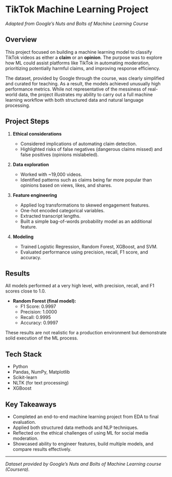 # TikTok Machine Learning Project  
*Adapted from Google’s Nuts and Bolts of Machine Learning Course*

## Overview  
This project focused on building a machine learning model to classify TikTok videos as either a **claim** or an **opinion**. The purpose was to explore how ML could assist platforms like TikTok in automating moderation, prioritizing potentially harmful claims, and improving response efficiency.  

The dataset, provided by Google through the course, was clearly simplified and curated for teaching. As a result, the models achieved unusually high performance metrics. While not representative of the messiness of real-world data, the project illustrates my ability to carry out a full machine learning workflow with both structured data and natural language processing.  

## Project Steps  
1. **Ethical considerations**  
   - Considered implications of automating claim detection.  
   - Highlighted risks of false negatives (dangerous claims missed) and false positives (opinions mislabeled).  

2. **Data exploration**  
   - Worked with ~19,000 videos.  
   - Identified patterns such as claims being far more popular than opinions based on views, likes, and shares.  

3. **Feature engineering**  
   - Applied log transformations to skewed engagement features.  
   - One-hot encoded categorical variables.  
   - Extracted transcript lengths.  
   - Built a simple bag-of-words probability model as an additional feature.  

4. **Modeling**  
   - Trained Logistic Regression, Random Forest, XGBoost, and SVM.  
   - Evaluated performance using precision, recall, F1 score, and accuracy.  

## Results  
All models performed at a very high level, with precision, recall, and F1 scores close to 1.0.  

- **Random Forest (final model):**  
  - F1 Score: 0.9997  
  - Precision: 1.0000  
  - Recall: 0.9995  
  - Accuracy: 0.9997  

These results are not realistic for a production environment but demonstrate solid execution of the ML process.  

## Tech Stack  
- Python  
- Pandas, NumPy, Matplotlib  
- Scikit-learn  
- NLTK (for text processing)  
- XGBoost  

## Key Takeaways  
- Completed an end-to-end machine learning project from EDA to final evaluation.  
- Applied both structured data methods and NLP techniques.  
- Reflected on the ethical challenges of using ML for social media moderation.  
- Showcased ability to engineer features, build multiple models, and compare results effectively.  

---

*Dataset provided by Google’s Nuts and Bolts of Machine Learning course (Coursera).*
